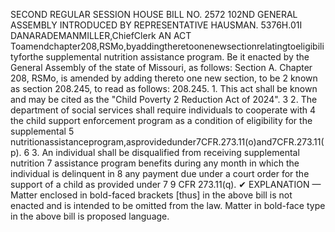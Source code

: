 SECOND REGULAR SESSION
HOUSE BILL NO. 2572
102ND GENERAL ASSEMBLY
INTRODUCED BY REPRESENTATIVE HAUSMAN.
5376H.01I DANARADEMANMILLER,ChiefClerk
AN ACT
Toamendchapter208,RSMo,byaddingtheretoonenewsectionrelatingtoeligibilityforthe
supplemental nutrition assistance program.
Be it enacted by the General Assembly of the state of Missouri, as follows:
Section A. Chapter 208, RSMo, is amended by adding thereto one new section, to be
2 known as section 208.245, to read as follows:
208.245. 1. This act shall be known and may be cited as the "Child Poverty
2 Reduction Act of 2024".
3 2. The department of social services shall require individuals to cooperate with
4 the child support enforcement program as a condition of eligibility for the supplemental
5 nutritionassistanceprogram,asprovidedunder7CFR.273.11(o)and7CFR.273.11(p).
6 3. An individual shall be disqualified from receiving supplemental nutrition
7 assistance program benefits during any month in which the individual is delinquent in
8 any payment due under a court order for the support of a child as provided under 7
9 CFR 273.11(q).
✔
EXPLANATION — Matter enclosed in bold-faced brackets [thus] in the above bill is not enacted and is
intended to be omitted from the law. Matter in bold-face type in the above bill is proposed language.